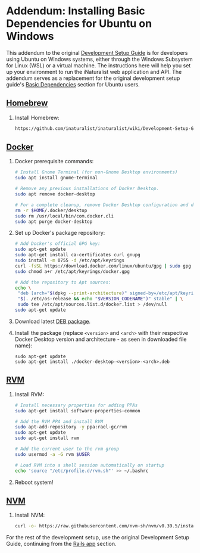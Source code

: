 # Addendum: Installing Basic Dependencies for Ubuntu on Windows

This addendum to the original [Development Setup Guide](https://github.com/inaturalist/inaturalist/wiki/Development-Setup-Guide) is for developers using Ubuntu on Windows systems, either through the Windows Subsystem for Linux (WSL) or a virtual machine. The instructions here will help you set up your environment to run the iNaturalist web application and API. The addendum serves as a replacement for the original development setup guide's [Basic Dependencies](https://github.com/inaturalist/inaturalist/wiki/Development-Setup-Guide#basic-dependencies) section for Ubuntu users.

## [Homebrew](https://brew.sh/)

1. Install Homebrew:

   ```bash
   https://github.com/inaturalist/inaturalist/wiki/Development-Setup-Guide#basic-dependencies
   ```

## [Docker](https://docs.docker.com/desktop/install/ubuntu/)

1. Docker prerequisite commands:

   ```bash
   # Install Gnome Terminal (for non-Gnome Desktop environments)
   sudo apt install gnome-terminal

   # Remove any previous installations of Docker Desktop.
   sudo apt remove docker-desktop

   # For a complete cleanup, remove Docker Desktop configuration and data files
   rm -r $HOME/.docker/desktop
   sudo rm /usr/local/bin/com.docker.cli
   sudo apt purge docker-desktop
   ```
2. Set up Docker's package repository:

   ```bash
   # Add Docker's official GPG key:
   sudo apt-get update
   sudo apt-get install ca-certificates curl gnupg
   sudo install -m 0755 -d /etc/apt/keyrings
   curl -fsSL https://download.docker.com/linux/ubuntu/gpg | sudo gpg --dearmor -o /etc/apt/keyrings/docker.gpg
   sudo chmod a+r /etc/apt/keyrings/docker.gpg

   # Add the repository to Apt sources:
   echo \
    "deb [arch="$(dpkg --print-architecture)" signed-by=/etc/apt/keyrings/docker.gpg] https://download.docker.com/linux/ubuntu \
    "$(. /etc/os-release && echo "$VERSION_CODENAME")" stable" | \
    sudo tee /etc/apt/sources.list.d/docker.list > /dev/null
   sudo apt-get update
   ```
3. Download latest [DEB package](https://desktop.docker.com/linux/main/amd64/docker-desktop-4.25.0-amd64.deb?utm_source=docker&utm_medium=webreferral&utm_campaign=docs-driven-download-linux-amd64).
4. Install the package (replace `<version>` and `<arch>` with their respective Docker Desktop version and architecture - as seen in downloaded file name):

   ```bash\
   sudo apt-get update
   sudo apt-get install ./docker-desktop-<version>-<arch>.deb
   ```

## [RVM](https://github.com/rvm/ubuntu_rvm/blob/master/README.md)

1. Install RVM:

   ```bash
   # Install necessary properties for adding PPAs
   sudo apt-get install software-properties-common

   # Add the RVM PPA and install RVM
   sudo apt-add-repository -y ppa:rael-gc/rvm
   sudo apt-get update
   sudo apt-get install rvm

   # Add the current user to the rvm group
   sudo usermod -a -G rvm $USER

   # Load RVM into a shell session automatically on startup
   echo 'source "/etc/profile.d/rvm.sh"' >> ~/.bashrc
   ```
2. Reboot system!

## [NVM](https://github.com/nvm-sh/nvm#installing-and-updating)

1. Install NVM:

   ```bash
   curl -o- https://raw.githubusercontent.com/nvm-sh/nvm/v0.39.5/install.sh | bash
   ```



For the rest of the development setup, use the original Development Setup Guide, continuing from the [Rails app](https://github.com/inaturalist/inaturalist/wiki/Development-Setup-Guide#rails-app) section.
